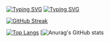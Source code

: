 [![Typing SVG](https://readme-typing-svg.herokuapp.com?color=%2336BCF7&lines=Hi+I'm+Danya)](https://git.io/typing-svg)
[![Typing SVG](https://readme-typing-svg.herokuapp.com?color=%2336BCF7&lines=Junior+Frontend+Developer)](https://git.io/typing-svg)

<a href="https://git.io/streak-stats"><img src="http://github-readme-streak-stats.herokuapp.com?user=Solo&theme=vue-dark&hide_border=true&border_radius=10&mode=weekly" alt="GitHub Streak" /></a>

[![Top Langs](https://github-readme-stats.vercel.app/api/top-langs/?username=KellMinorniy)](https://github.com/anuraghazra/github-readme-stats)
[![Anurag's GitHub stats](https://github-readme-stats.vercel.app/api?username=KellMinorniy)
